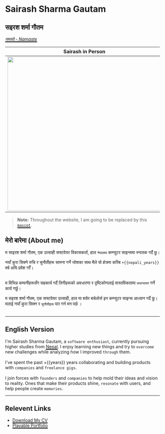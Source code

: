 # Sairash Sharma Gautam

<script setup>
  import {toNepali} from "./.vitepress/custom/nepali_number"
  var starting_year = "2021/05/28"
  var years = new Date(new Date() - new Date(starting_year)).getFullYear() - 1970;
  var nepali_years = toNepali(years)
</script>

## सइरश शर्मा गौतम 

_[नमस्ते - Namaste](./definations/namaste.md)_

| Sairash in Person | Sairash while Online |
| --------------- | ---------- |
| <img src="/sai/no-background.png" width="500"/> | <img src="/mascot/it-me.png" width="500"/> |



> **Note:** Throughout the website, I am going to be replaced by this [`mascot`](./definations/mascot.md).

## मेरो बारेमा (About me)


म साइरश शर्मा गौतम, एक उत्साही सफ्टवेयर विकासकर्ता, हाल `नेपालमा` कम्प्युटर साइन्समा स्नातक गर्दै छु।

नयाँ कुरा सिक्ने रुचि र चुनौतीहरू सामना गर्ने जोशका साथ मैले यो क्षेत्रमा करिब `+{{nepali_years}}` वर्ष अघि प्रवेश गरेँ।
<br/>
<br/>

म विभिन्न कम्पनीहरूसँग सहकार्य गर्दै तिनीहरूको अवधारणा र दृष्टिकोणलाई वास्तविकतामा `रूपान्तरण` गर्ने कार्य गर्छु।

म सइरश शर्मा गौतम, एक सफ्टवेयर उत्साही, हाल मा बसेर बचेलोर्स इन कम्प्युटर साइन्स आध्यान गर्दै छु। मलाई नयाँ कुरा सिक्न र `चुनौतीहरू` पार गर्न मन पर्छ । <br><br>


---
## English Version

I'm Sairash Sharma Gautam, a `software enthusiast`, currently pursuing higher studies from [Nepal](https://en.wikipedia.org/wiki/Nepal). I enjoy learning new things and try to `overcome` new challenges while analyzing how I improved `through` them. 
<br><br>
I've spent the past +{{years}} years collaborating and building products with `companies` and `freelance gigs`. <br><br>
I join forces with `founders` and `companies` to help mold their ideas and vision to reality. Ones that make their products shine, `resonate` with users, and help people create `memories`.

<!-- Creator of [danfe programming language](https://danfe.sairashgautam.com.np) and [screeenpals](https://screeenpals.sairashgautam.com.np).  -->

---
## Relevent Links

- [Download My CV](https://drive.google.com/file/d/1Zz5EhxgF5lyRLBNNgMHhCr4hBp6QFA9i/view) 
- [Playable Portfolio](https://sairash.github.io/playable)


<!-- <style scoped>
.header-anchor {
  display: none;
}
</style> -->

<style scoped >
a {
  /* text-decoration:underline !important;  */
  border-bottom: 2px solid !important;
}
</style>